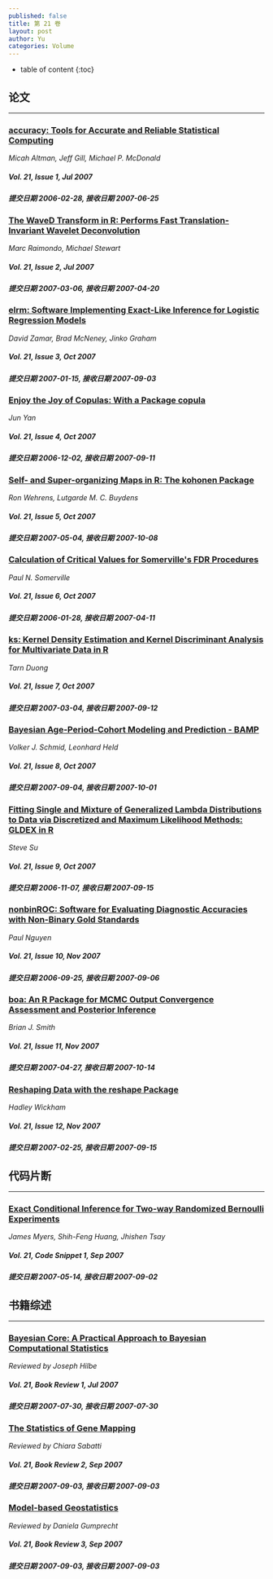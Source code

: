 ```yaml
---
published: false
title: 第 21 卷
layout: post
author: Yu
categories: Volume
---
```


* table of content
{:toc}

## 论文

***

### [accuracy: Tools for Accurate and Reliable Statistical Computing](/jstatsoft/v21/i01.html)

*Micah Altman, Jeff Gill, Michael P. McDonald*

##### Vol. 21, Issue 1, Jul 2007

##### 提交日期 2006-02-28, 接收日期 2007-06-25

### [The WaveD Transform in R: Performs Fast Translation-Invariant Wavelet Deconvolution](/jstatsoft/v21/i02.html)

*Marc  Raimondo, Michael  Stewart*

##### Vol. 21, Issue 2, Jul 2007

##### 提交日期 2007-03-06, 接收日期 2007-04-20

### [elrm: Software Implementing Exact-Like Inference for Logistic Regression Models](/jstatsoft/v21/i03.html)

*David Zamar, Brad McNeney, Jinko Graham*

##### Vol. 21, Issue 3, Oct 2007

##### 提交日期 2007-01-15, 接收日期 2007-09-03

### [Enjoy the Joy of Copulas: With a Package copula](/jstatsoft/v21/i04.html)

*Jun Yan*

##### Vol. 21, Issue 4, Oct 2007

##### 提交日期 2006-12-02, 接收日期 2007-09-11

### [Self- and Super-organizing Maps in R: The kohonen Package](/jstatsoft/v21/i05.html)

*Ron Wehrens, Lutgarde M. C. Buydens*

##### Vol. 21, Issue 5, Oct 2007

##### 提交日期 2007-05-04, 接收日期 2007-10-08

### [Calculation of Critical Values for Somerville's FDR Procedures](/jstatsoft/v21/i06.html)

*Paul N. Somerville*

##### Vol. 21, Issue 6, Oct 2007

##### 提交日期 2006-01-28, 接收日期 2007-04-11

### [ks: Kernel Density Estimation and Kernel Discriminant Analysis for Multivariate Data in R](/jstatsoft/v21/i07.html)

*Tarn Duong*

##### Vol. 21, Issue 7, Oct 2007

##### 提交日期 2007-03-04, 接收日期 2007-09-12

### [Bayesian Age-Period-Cohort Modeling and Prediction - BAMP](/jstatsoft/v21/i08.html)

*Volker J. Schmid, Leonhard  Held*

##### Vol. 21, Issue 8, Oct 2007

##### 提交日期 2007-09-04, 接收日期 2007-10-01

### [Fitting Single and Mixture of Generalized Lambda Distributions to Data via Discretized and Maximum Likelihood Methods: GLDEX in R](/jstatsoft/v21/i09.html)

*Steve Su*

##### Vol. 21, Issue 9, Oct 2007

##### 提交日期 2006-11-07, 接收日期 2007-09-15

### [nonbinROC: Software for Evaluating Diagnostic Accuracies with Non-Binary Gold Standards](/jstatsoft/v21/i10.html)

*Paul Nguyen*

##### Vol. 21, Issue 10, Nov 2007

##### 提交日期 2006-09-25, 接收日期 2007-09-06

### [boa: An R Package for MCMC Output Convergence Assessment and Posterior Inference](/jstatsoft/v21/i11.html)

*Brian J. Smith*

##### Vol. 21, Issue 11, Nov 2007

##### 提交日期 2007-04-27, 接收日期 2007-10-14

### [Reshaping Data with the reshape Package](/jstatsoft/v21/i12.html)

*Hadley  Wickham*

##### Vol. 21, Issue 12, Nov 2007

##### 提交日期 2007-02-25, 接收日期 2007-09-15

## 代码片断

***

### [Exact Conditional Inference for Two-way Randomized Bernoulli Experiments](/jstatsoft/v21/c01.html)

*James Myers, Shih-Feng Huang, Jhishen  Tsay*

##### Vol. 21, Code Snippet 1, Sep 2007

##### 提交日期 2007-05-14, 接收日期 2007-09-02

## 书籍综述

***

### [Bayesian Core: A Practical Approach to Bayesian Computational Statistics](/jstatsoft/v21/b01.html)

*Reviewed by Joseph Hilbe*

##### Vol. 21, Book Review 1, Jul 2007

##### 提交日期 2007-07-30, 接收日期 2007-07-30

### [The Statistics of Gene Mapping](/jstatsoft/v21/b02.html)

*Reviewed by Chiara Sabatti*

##### Vol. 21, Book Review 2, Sep 2007

##### 提交日期 2007-09-03, 接收日期 2007-09-03

### [Model-based Geostatistics](/jstatsoft/v21/b03.html)

*Reviewed by Daniela Gumprecht*

##### Vol. 21, Book Review 3, Sep 2007

##### 提交日期 2007-09-03, 接收日期 2007-09-03

